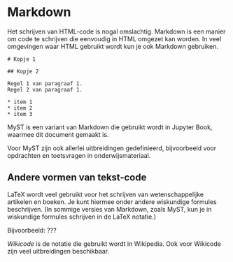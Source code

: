 # Markdown

Het schrijven van HTML-code is nogal omslachtig.
Markdown is een manier om code te schrijven die eenvoudig in HTML omgezet kan worden.
In veel omgevingen waar HTML gebruikt wordt kun je ook Markdown gebruiken.

```
# Kopje 1

## Kopje 2

Regel 1 van paragraaf 1.
Regel 2 van paragraaf 1.

* item 1
* item 2
* item 3
```

MyST is een variant van Markdown die gebruikt wordt in Jupyter Book,
waarmee dit document gemaakt is.

Voor MyST zijn ook allerlei uitbreidingen gedefinieerd, bijvoorbeeld voor opdrachten en toetsvragen in onderwijsmateriaal.

## Andere vormen van tekst-code

LaTeX wordt veel gebruikt voor het schrijven van wetenschappelijke artikelen en boeken.
Je kunt hiermee onder andere wiskundige formules beschrijven.
(In sommige versies van Markdown, zoals MyST, kun je in wiskundige formules schrijven in de LaTeX notatie.)

Bijvoorbeeld: ???

*Wikicode* is de notatie die gebruikt wordt in Wikipedia.
Ook voor Wikicode zijn veel uitbreidingen beschikbaar.

